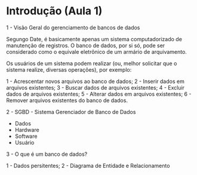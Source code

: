 
# Introdução (Aula 1)

1 - Visão Geral do gerenciamento de bancos de dados

Segungo Date, é basicamente apenas um sistema computadorizado de manutenção de registros. O banco de dados, por si só, pode ser
considerado como o equivale eletrônico de um armário de arquivamento. 

Os usuários de um sistema podem realizar (ou, melhor solicitar que o sistema realize, diversas operações), por exemplo:

1 - Acrescentar novos arquivos ao banco de dados;
2 - Inserir dados em arquivos existentes;
3 - Buscar dados de arquivos existentes;
4 - Excluir dados de arquivos existentes;
5 - Alterar dados em arquivos existentes;
6 - Remover arquivos existentes do banco de dados.

2 - SGBD - Sistema Gerenciador de Banco de Dados

* Dados
* Hardware
* Software
* Usuário

3 - O que é um banco de dados?

1 - Dados persitentes;
2 - Diagrama de Entidade e Relacionamento
